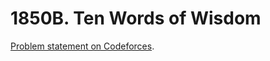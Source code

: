 # 1850B. Ten Words of Wisdom

[Problem statement on Codeforces](https://codeforces.com/problemset/problem/1850/B?locale=en).